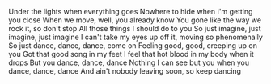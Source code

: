 Under the lights when everything goes
Nowhere to hide when I'm getting you close
When we move, well, you already know
You gone like the way we rock it, so don't stop
All those things I should do to you
So just imagine, just imagine, just imagine
I can't take my eyes up off it, moving so phenomenally
So just dance, dance, dance, come on
Feeling good, good, creeping up on you
Got that good song in my feet
I feel that hot blood in my body when it drops
But you dance, dance, dance
Nothing I can see but you when you dance, dance, dance
And ain't nobody leaving soon, so keep dancing